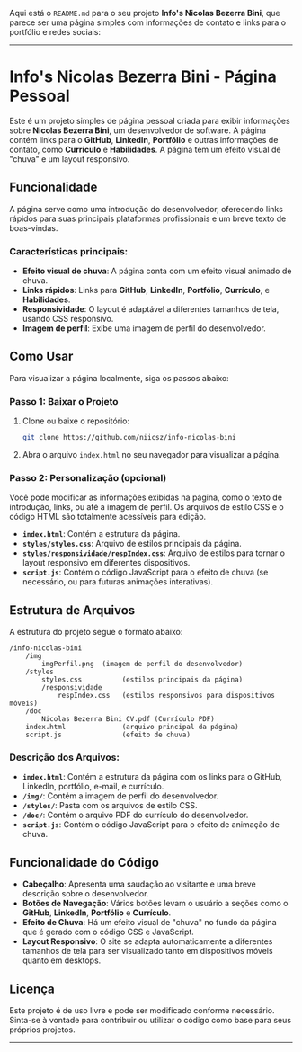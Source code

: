 Aqui está o `README.md` para o seu projeto **Info's Nicolas Bezerra Bini**, que parece ser uma página simples com informações de contato e links para o portfólio e redes sociais:

---

# Info's Nicolas Bezerra Bini - Página Pessoal

Este é um projeto simples de página pessoal criada para exibir informações sobre **Nicolas Bezerra Bini**, um desenvolvedor de software. A página contém links para o **GitHub**, **LinkedIn**, **Portfólio** e outras informações de contato, como **Currículo** e **Habilidades**. A página tem um efeito visual de "chuva" e um layout responsivo.

## Funcionalidade

A página serve como uma introdução do desenvolvedor, oferecendo links rápidos para suas principais plataformas profissionais e um breve texto de boas-vindas.

### Características principais:
- **Efeito visual de chuva**: A página conta com um efeito visual animado de chuva.
- **Links rápidos**: Links para **GitHub**, **LinkedIn**, **Portfólio**, **Currículo**, e **Habilidades**.
- **Responsividade**: O layout é adaptável a diferentes tamanhos de tela, usando CSS responsivo.
- **Imagem de perfil**: Exibe uma imagem de perfil do desenvolvedor.

## Como Usar

Para visualizar a página localmente, siga os passos abaixo:

### Passo 1: Baixar o Projeto

1. Clone ou baixe o repositório:

    ```bash
    git clone https://github.com/niicsz/info-nicolas-bini
    ```

2. Abra o arquivo `index.html` no seu navegador para visualizar a página.

### Passo 2: Personalização (opcional)

Você pode modificar as informações exibidas na página, como o texto de introdução, links, ou até a imagem de perfil. Os arquivos de estilo CSS e o código HTML são totalmente acessíveis para edição.

- **`index.html`**: Contém a estrutura da página.
- **`styles/styles.css`**: Arquivo de estilos principais da página.
- **`styles/responsividade/respIndex.css`**: Arquivo de estilos para tornar o layout responsivo em diferentes dispositivos.
- **`script.js`**: Contém o código JavaScript para o efeito de chuva (se necessário, ou para futuras animações interativas).

## Estrutura de Arquivos

A estrutura do projeto segue o formato abaixo:

```
/info-nicolas-bini
    /img
        imgPerfil.png  (imagem de perfil do desenvolvedor)
    /styles
        styles.css          (estilos principais da página)
        /responsividade
            respIndex.css   (estilos responsivos para dispositivos móveis)
    /doc
        Nicolas Bezerra Bini CV.pdf (Currículo PDF)
    index.html              (arquivo principal da página)
    script.js               (efeito de chuva)
```

### Descrição dos Arquivos:

- **`index.html`**: Contém a estrutura da página com os links para o GitHub, LinkedIn, portfólio, e-mail, e currículo.
- **`/img/`**: Contém a imagem de perfil do desenvolvedor.
- **`/styles/`**: Pasta com os arquivos de estilo CSS.
- **`/doc/`**: Contém o arquivo PDF do currículo do desenvolvedor.
- **`script.js`**: Contém o código JavaScript para o efeito de animação de chuva.

## Funcionalidade do Código

- **Cabeçalho**: Apresenta uma saudação ao visitante e uma breve descrição sobre o desenvolvedor.
- **Botões de Navegação**: Vários botões levam o usuário a seções como o **GitHub**, **LinkedIn**, **Portfólio** e **Currículo**.
- **Efeito de Chuva**: Há um efeito visual de "chuva" no fundo da página que é gerado com o código CSS e JavaScript.
- **Layout Responsivo**: O site se adapta automaticamente a diferentes tamanhos de tela para ser visualizado tanto em dispositivos móveis quanto em desktops.

## Licença

Este projeto é de uso livre e pode ser modificado conforme necessário. Sinta-se à vontade para contribuir ou utilizar o código como base para seus próprios projetos.

---
